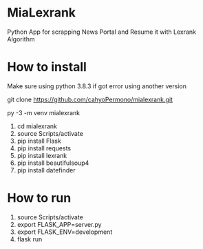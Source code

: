 # MiaLexrank
Python App for scrapping News Portal and Resume it with Lexrank Algorithm

# How to install
Make sure using python 3.8.3 if got error using another version

git clone https://github.com/cahyoPermono/mialexrank.git

py -3 -m venv mialexrank

1. cd mialexrank
2. source Scripts/activate
3. pip install Flask
4. pip install requests
5. pip install lexrank
6. pip install beautifulsoup4
7. pip install datefinder

# How to run
1. source Scripts/activate
2. export FLASK_APP=server.py
3. export FLASK_ENV=development
4. flask run

